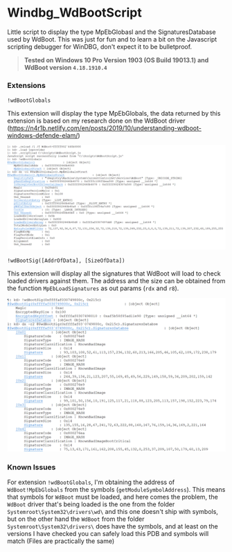 # Windbg_WdBootScript
Little script to display the type MpEbGlobasl and the SignaturesDatabase used by WdBoot. 
This was just for fun and to learn a bit on the Javascript scripting debugger for WinDBG, don't expect it to be bulletproof.

> **Tested on Windows 10 Pro Version 1903 (OS Build 19013.1) and WdBoot version `4.18.1910.4`**

### Extensions

```
!wdBootGlobals
```

This extension will display the type MpEbGlobals, the data returned by this extension is 
based on my research done on the WdBoot driver (https://n4r1b.netlify.com/en/posts/2019/10/understanding-wdboot-windows-defende-elam/)

!["wdBootGlobals"](img/Globals.png)

```
!wdBootSig([AddrOfData], [SizeOfData])
```

This extension will display all the signatures that WdBoot will load to check loaded drivers against them. The address and the size
can be obtained from the function `MpEbLoadSignatures` as out params (`rdx` and `r8`).

!["wdBootSig"](img/Signatures.png)

### Known Issues

For extension `!wdBootGlobals`, I'm obtaining the address of `WdBoot!MpEbGlobals` from the symbols (`getModuleSymbolAddress`). 
This means that symbols for `WdBoot` must be loaded, and here comes the problem, the `WdBoot` driver that's being loaded
is the one from the folder `Systemroot\System32\drivers\wd\` and this one doesn't ship with symbols, but on the other hand the 
`WdBoot` from the folder `Systemroot\System32\drivers\` does have the symbols, and at least on the versions I have checked
you can safely load this PDB and symbols will match (Files are practically the same)
